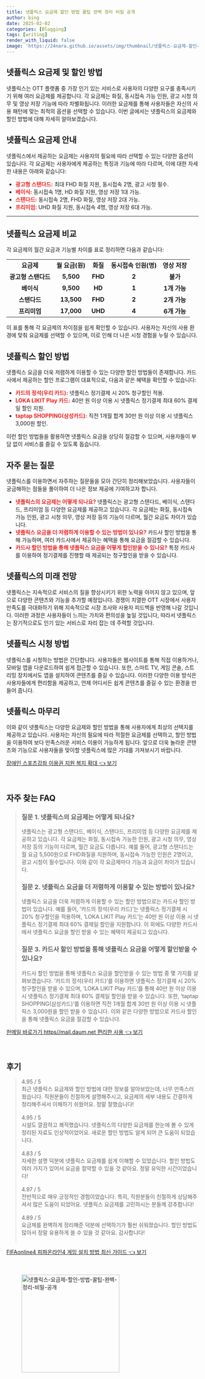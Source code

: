 ```yaml
---
title: 넷플릭스 요금제 할인 방법 꿀팁 완벽 정리 비밀 공개
author: bing
date: 2025-02-02
categories: [Blogging]
tags: [writing]
render_with_liquid: false
image: 'https://24nara.github.io/assets/img/thumbnail/넷플릭스-요금제-할인-방법-꿀팁-완벽-정리-비밀-공개.webp'
---
```



<h2 id='넷플릭스_요금제_및_할인_방법'>넷플릭스 요금제 및 할인 방법</h2>

<p>넷플릭스는 OTT 플랫폼 중 가장 인기 있는 서비스로 사용자의 다양한 요구를 충족시키기 위해 여러 요금제를 제공합니다. 각 요금제는 화질, 동시접속 가능 인원, 광고 시청 의무 및 영상 저장 기능에 따라 차별화됩니다. 이러한 요금제를 통해 사용자들은 자신의 사용 패턴에 맞는 최적의 옵션을 선택할 수 있습니다. 이번 글에서는 넷플릭스의 요금제와 할인 방법에 대해 자세히 알아보겠습니다.</p>

<h2 id='넷플릭스_요금제_안내'>넷플릭스 요금제 안내</h2>

<p>넷플릭스에서 제공하는 요금제는 사용자의 필요에 따라 선택할 수 있는 다양한 옵션이 있습니다. 각 요금제는 사용자에게 제공하는 특징과 기능에 따라 다르며, 이에 대한 자세한 내용은 아래와 같습니다:</p>

<ul>
    <li><b><span style="color: #ee2323;">광고형 스탠다드:</span></b> 최대 FHD 화질 지원, 동시접속 2명, 광고 시청 필수.</li>
    <li><b><span style="color: #ee2323;">베이식:</span></b> 동시접속 1명, HD 화질 지원, 영상 저장 1대 가능.</li>
    <li><b><span style="color: #ee2323;">스탠다드:</span></b> 동시접속 2명, FHD 화질, 영상 저장 2대 가능.</li>
    <li><b><span style="color: #ee2323;">프리미엄:</span></b> UHD 화질 지원, 동시접속 4명, 영상 저장 6대 가능.</li>
</ul>

<hr />

<h2 id='넷플릭스_요금제_비교'>넷플릭스 요금제 비교</h2>

<p>각 요금제의 월간 요금과 기능별 차이를 표로 정리하면 다음과 같습니다:</p>

<table>
    <tr>
        <td style="text-align: center; height: 17px;"><b>요금제</b></td>
        <td style="text-align: center; height: 17px;"><b>월 요금(원)</b></td>
        <td style="text-align: center; height: 17px;"><b>화질</b></td>
        <td style="text-align: center; height: 17px;"><b>동시접속 인원(명)</b></td>
        <td style="text-align: center; height: 17px;"><b>영상 저장</b></td>
    </tr>
    <tr>
        <td style="text-align: center; height: 17px;"><b>광고형 스탠다드</b></td>
        <td style="text-align: center; height: 17px;"><b>5,500</b></td>
        <td style="text-align: center; height: 17px;"><b>FHD</b></td>
        <td style="text-align: center; height: 17px;"><b>2</b></td>
        <td style="text-align: center; height: 17px;"><b>불가</b></td>
    </tr>
    <tr>
        <td style="text-align: center; height: 17px;"><b>베이식</b></td>
        <td style="text-align: center; height: 17px;"><b>9,500</b></td>
        <td style="text-align: center; height: 17px;"><b>HD</b></td>
        <td style="text-align: center; height: 17px;"><b>1</b></td>
        <td style="text-align: center; height: 17px;"><b>1개 가능</b></td>
    </tr>
    <tr>
        <td style="text-align: center; height: 17px;"><b>스탠다드</b></td>
        <td style="text-align: center; height: 17px;"><b>13,500</b></td>
        <td style="text-align: center; height: 17px;"><b>FHD</b></td>
        <td style="text-align: center; height: 17px;"><b>2</b></td>
        <td style="text-align: center; height: 17px;"><b>2개 가능</b></td>
    </tr>
    <tr>
        <td style="text-align: center; height: 17px;"><b>프리미엄</b></td>
        <td style="text-align: center; height: 17px;"><b>17,000</b></td>
        <td style="text-align: center; height: 17px;"><b>UHD</b></td>
        <td style="text-align: center; height: 17px;"><b>4</b></td>
        <td style="text-align: center; height: 17px;"><b>6개 가능</b></td>
    </tr>
</table>

<p>이 표를 통해 각 요금제의 차이점을 쉽게 확인할 수 있습니다. 사용자는 자신의 사용 환경에 맞춰 요금제를 선택할 수 있으며, 이로 인해 더 나은 시청 경험을 누릴 수 있습니다.</p>

<h2 id='넷플릭스_할인_방법'>넷플릭스 할인 방법</h2>

<p>넷플릭스 요금을 더욱 저렴하게 이용할 수 있는 다양한 할인 방법들이 존재합니다. 카드사에서 제공하는 할인 프로그램이 대표적으로, 다음과 같은 혜택을 확인할 수 있습니다:</p>

<ul>
    <li><b><span style="color: #ee2323;">카드의 정석(우리 카드):</span></b> 넷플릭스 정기결제 시 20% 청구할인 적용.</li>
    <li><b><span style="color: #ee2323;">LOKA LIKIT Play 카드:</span></b> 40만 원 이상 이용 시 넷플릭스 정기결제 최대 60% 결제일 할인 지원.</li>
    <li><b><span style="color: #ee2323;">taptap SHOPPING(삼성카드):</span></b> 직전 1개월 합계 30만 원 이상 이용 시 넷플릭스 3,000원 할인.</li>
</ul>

<p>이런 할인 방법들을 활용하면 넷플릭스 요금을 상당히 절감할 수 있으며, 사용자들이 부담 없이 서비스를 즐길 수 있도록 돕습니다.</p>

<h2 id='자주_묻는_질문'>자주 묻는 질문</h2>

<p>넷플릭스를 이용하면서 자주하는 질문들을 모아 간단히 정리해보았습니다. 사용자들이 궁금해하는 점들을 풀이하여 더 나은 정보 제공에 기여하고자 합니다.</p>

<ul>
    <li><b><span style="color: #ee2323;">넷플릭스의 요금제는 어떻게 되나요?</span></b> 넷플릭스는 광고형 스탠다드, 베이식, 스탠다드, 프리미엄 등 다양한 요금제를 제공하고 있습니다. 각 요금제는 화질, 동시접속 가능 인원, 광고 시청 의무, 영상 저장 등의 기능이 다르며, 월간 요금도 차이가 있습니다.</li>
    <li><b><span style="color: #ee2323;">넷플릭스 요금을 더 저렴하게 이용할 수 있는 방법이 있나요?</span></b> 카드사 할인 방법을 통해 가능하며, 여러 카드사에서 제공하는 혜택을 통해 요금을 절감할 수 있습니다.</li>
    <li><b><span style="color: #ee2323;">카드사 할인 방법을 통해 넷플릭스 요금을 어떻게 할인받을 수 있나요?</span></b> 특정 카드사를 이용하여 정기결제를 진행할 때 제공되는 청구할인을 받을 수 있습니다.</li>
</ul>

<h2 id='넷플릭스_미래_전망'>넷플릭스의 미래 전망</h2>

<p>넷플릭스는 지속적으로 서비스의 질을 향상시키기 위한 노력을 아끼지 않고 있으며, 앞으로 다양한 콘텐츠와 기능을 추가할 예정입니다. 경쟁이 치열한 OTT 시장에서 사용자 만족도를 극대화하기 위해 지속적으로 시장 조사와 사용자 피드백을 반영해 나갈 것입니다. 이러한 과정은 사용자들이 느끼는 가치와 편의성을 높일 것입니다, 따라서 넷플릭스는 장기적으로도 인기 있는 서비스로 자리 잡는 데 주력할 것입니다.</p>

<h2 id='넷플릭스_시청_방법'>넷플릭스 시청 방법</h2>

<p>넷플릭스를 시청하는 방법은 간단합니다. 사용자들은 웹사이트를 통해 직접 이용하거나, 모바일 앱을 다운로드하여 쉽게 접근할 수 있습니다. 또한, 스마트 TV, 게임 콘솔, 스트리밍 장치에서도 앱을 설치하여 콘텐츠를 즐길 수 있습니다. 이러한 다양한 이용 방식은 사용자들에게 편리함을 제공하고, 언제 어디서든 쉽게 콘텐츠를 즐길 수 있는 환경을 만들어 줍니다.</p>

<h2 id='넷플릭스_마무리'>넷플릭스 마무리</h2>

<p>이와 같이 넷플릭스는 다양한 요금제와 할인 방법을 통해 사용자에게 최상의 선택지를 제공하고 있습니다. 사용자는 자신의 필요에 따라 적절한 요금제를 선택하고, 할인 방법을 이용하여 보다 만족스러운 서비스 이용이 가능하게 됩니다. 앞으로 더욱 놀라운 콘텐츠와 기능으로 사용자들을 맞이할 넷플릭스에 많은 기대를 가져보시기 바랍니다.</p>


<p><a class="click-button" title="장애인 스포츠강좌 이용권 지원 복지 확대" href="https://24nara.github.io/posts/%EC%9E%A5%EC%95%A0%EC%9D%B8-%EC%8A%A4%ED%8F%AC%EC%B8%A0%EA%B0%95%EC%A2%8C-%EC%9D%B4%EC%9A%A9%EA%B6%8C-%EC%A7%80%EC%9B%90-%EB%B3%B5%EC%A7%80-%ED%99%95%EB%8C%80/" rel="dofollow">장애인 스포츠강좌 이용권 지원 복지 확대 👈 보기</a></p><br>
<h2 id='자주_찾는_FAQ'>자주 찾는 FAQ</h2>
<div itemscope="" itemtype="https://schema.org/FAQPage"> 
<blockquote> 
<div itemscope="" itemprop="mainEntity" itemtype="https://schema.org/Question"> 
<h3 itemprop="name">질문 1. 넷플릭스의 요금제는 어떻게 되나요?</h3> 
<div itemscope="" itemprop="acceptedAnswer" itemtype="https://schema.org/Answer"> 
<span itemprop="text"> 
<p>넷플릭스는 광고형 스탠다드, 베이식, 스탠다드, 프리미엄 등 다양한 요금제를 제공하고 있습니다. 각 요금제는 화질, 동시접속 가능한 인원, 광고 시청 의무, 영상 저장 등의 기능이 다르며, 월간 요금도 다릅니다. 예를 들어, 광고형 스탠다드는 월 요금 5,500원으로 FHD화질을 지원하며, 동시접속 가능한 인원은 2명이고, 광고 시청이 필수입니다. 이와 같이 각 요금제마다 기능과 요금이 차이가 있습니다.</p> 
</span> 
</div> 
</div> 

<div itemscope="" itemprop="mainEntity" itemtype="https://schema.org/Question"> 
<h3 itemprop="name">질문 2. 넷플릭스 요금을 더 저렴하게 이용할 수 있는 방법이 있나요?</h3> 
<div itemscope="" itemprop="acceptedAnswer" itemtype="https://schema.org/Answer"> 
<span itemprop="text"> 
<p>넷플릭스 요금을 더욱 저렴하게 이용할 수 있는 할인 방법으로는 카드사 할인 방법이 있습니다. 예를 들어, ‘카드의 정석(우리 카드)’는 넷플릭스 정기결제 시 20% 청구할인을 적용하며, ‘LOKA LIKIT Play 카드’는 40만 원 이상 이용 시 넷플릭스 정기결제 최대 60% 결제일 할인을 지원합니다. 이 외에도 다양한 카드사에서 넷플릭스 요금을 할인 받을 수 있는 혜택이 제공되고 있습니다.</p> 
</span> 
</div> 
</div> 

<div itemscope="" itemprop="mainEntity" itemtype="https://schema.org/Question"> 
<h3 itemprop="name">질문 3. 카드사 할인 방법을 통해 넷플릭스 요금을 어떻게 할인받을 수 있나요?</h3> 
<div itemscope="" itemprop="acceptedAnswer" itemtype="https://schema.org/Answer"> 
<span itemprop="text"> 
<p>카드사 할인 방법을 통해 넷플릭스 요금을 할인받을 수 있는 방법 중 몇 가지를 살펴보겠습니다. ‘카드의 정석(우리 카드)’를 이용하면 넷플릭스 정기결제 시 20% 청구할인을 받을 수 있으며, ‘LOKA LIKIT Play 카드’를 통해 40만 원 이상 이용 시 넷플릭스 정기결제 최대 60% 결제일 할인을 받을 수 있습니다. 또한, ‘taptap SHOPPING(삼성카드)’를 이용하면 직전 1개월 합계 30만 원 이상 이용 시 넷플릭스 3,000원을 할인 받을 수 있습니다. 이와 같은 다양한 방법으로 카드사 할인을 통해 넷플릭스 요금을 절감할 수 있습니다.</p> 
</span> 
</div> 
</div> 

</blockquote> 
</div>
<p><a class="click-button" title="한메일 바로가기 https//mail.daum.net 편리한 사용" href="https://24nara.github.io/posts/%ED%95%9C%EB%A9%94%EC%9D%BC-%EB%B0%94%EB%A1%9C%EA%B0%80%EA%B8%B0-httpsmail.daum.net-%ED%8E%B8%EB%A6%AC%ED%95%9C-%EC%82%AC%EC%9A%A9/" rel="dofollow">한메일 바로가기 https//mail.daum.net 편리한 사용 👈 보기</a></p><br>
<h2 id='후기'>후기</h2>
<div itemscope itemtype="https://schema.org/Product">
  <blockquote>
  <div itemprop="review" itemscope itemtype="https://schema.org/Review">
      <div itemprop="reviewRating" itemscope itemtype="https://schema.org/Rating"> <span itemprop="ratingValue">4.95</span> / <span itemprop="bestRating">5</span> </div>
      <span itemprop="reviewBody">최근 넷플릭스 요금제와 할인 방법에 대한 정보를 알아보았는데, 너무 만족스러웠습니다. 직원분들이 친절하게 설명해주시고, 요금제의 세부 내용도 간결하게 정리해주셔서 이해하기 쉬웠어요. 정말 잘했습니다!</span>
  </div>
  <br>
  <div itemprop="review" itemscope itemtype="https://schema.org/Review">
      <div itemprop="reviewRating" itemscope itemtype="https://schema.org/Rating"> <span itemprop="ratingValue">4.95</span> / <span itemprop="bestRating">5</span> </div>
      <span itemprop="reviewBody">시설도 깔끔하고 쾌적했습니다. 넷플릭스의 다양한 요금제를 한눈에 볼 수 있게 정리된 자료도 인상적이었어요. 새로운 할인 방법도 알게 되어 큰 도움이 되었습니다.</span>
  </div>
  <br>
  <div itemprop="review" itemscope itemtype="https://schema.org/Review">
      <div itemprop="reviewRating" itemscope itemtype="https://schema.org/Rating"> <span itemprop="ratingValue">4.83</span> / <span itemprop="bestRating">5</span> </div>
      <span itemprop="reviewBody">자세한 설명 덕분에 넷플릭스 요금제를 쉽게 이해할 수 있었습니다. 할인 방법도 여러 가지가 있어서 요금을 절약할 수 있을 것 같아요. 정말 유익한 시간이었습니다!</span>
  </div>
  <br>
  <div itemprop="review" itemscope itemtype="https://schema.org/Review">
      <div itemprop="reviewRating" itemscope itemtype="https://schema.org/Rating"> <span itemprop="ratingValue">4.97</span> / <span itemprop="bestRating">5</span> </div>
      <span itemprop="reviewBody">전반적으로 매우 긍정적인 경험이었습니다. 특히, 직원분들이 친절하게 상담해주셔서 많은 도움이 되었어요. 넷플릭스 요금제를 고민하시는 분들께 강추합니다!</span>
  </div>
  <br>
  <div itemprop="review" itemscope itemtype="https://schema.org/Review">
      <div itemprop="reviewRating" itemscope itemtype="https://schema.org/Rating"> <span itemprop="ratingValue">4.89</span> / <span itemprop="bestRating">5</span> </div>
      <span itemprop="reviewBody">요금제를 완벽하게 정리해준 덕분에 선택하기가 훨씬 쉬워졌습니다. 할인 방법도 많아서 정말 유용하게 쓸 수 있을 것 같아요. 감사합니다!</span>
  </div>
  <br>
  </blockquote>
</div>
<p><a class="click-button" title="FIFAonline4 피파온라인4 게임 설치 방법 최신 가이드" href="https://24nara.github.io/posts/FIFAonline4-%ED%94%BC%ED%8C%8C%EC%98%A8%EB%9D%BC%EC%9D%B84-%EA%B2%8C%EC%9E%84-%EC%84%A4%EC%B9%98-%EB%B0%A9%EB%B2%95-%EC%B5%9C%EC%8B%A0-%EA%B0%80%EC%9D%B4%EB%93%9C/" rel="dofollow">FIFAonline4 피파온라인4 게임 설치 방법 최신 가이드 👈 보기</a></p><br>
<figure class="image"><img src="https://24nara.github.io/assets/img/thumbnail/넷플릭스-요금제-할인-방법-꿀팁-완벽-정리-비밀-공개.webp" alt="넷플릭스-요금제-할인-방법-꿀팁-완벽-정리-비밀-공개" width="256" height="256"></figure>